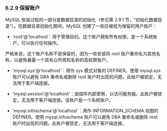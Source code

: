 ### 6.2.9 保留账户

MySQL 安装过程的一部分是数据目录的初始化（参见第 2.9.1 节，“初始化数据目录”）。在数据目录初始化期间，MySQL 创建了一些应被视为保留的用户账户：

- 'root'@'localhost：用于管理目的。这个账户拥有所有权限，是一个系统账户，可以执行任何操作。

严格来说，这个账户名称不是保留的，因为一些安装将 root 账户重命名为其他名称，以避免暴露一个具有众所周知名称的高权限账户。

- 'mysql.sys'@'localhost'：用作 sys 模式对象的 DEFINER。使用 mysql.sys 账户可以避免 DBA 重命名或删除 root 账户时出现的问题。此账户被锁定，无法用于客户端连接。

- 'mysql.session'@'localhost'：由插件内部使用，以访问服务器。此账户被锁定，无法用于客户端连接。该账户是一个系统账户。

- 'mysql.infoschema'@'localhost'：用作 INFORMATION_SCHEMA 视图的 DEFINER。使用 mysql.infoschema 账户可以避免 DBA 重命名或删除 root 账户时出现的问题。此账户被锁定，无法用于客户端连接。